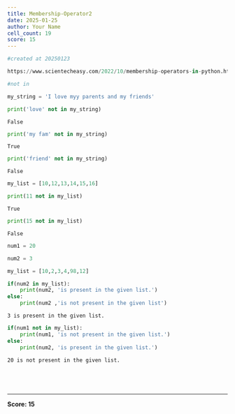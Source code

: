```yaml
---
title: Membership-Operator2
date: 2025-01-25
author: Your Name
cell_count: 19
score: 15
---
```


```python
#created at 20250123
```


```python
https://www.scientecheasy.com/2022/10/membership-operators-in-python.html/
```


```python
#not in 
```


```python
my_string = 'I love myy parents and my friends'
```


```python
print('love' not in my_string)
```

    False



```python
print('my fam' not in my_string)
```

    True



```python
print('friend' not in my_string)
```

    False



```python
my_list = [10,12,13,14,15,16]
```


```python
print(11 not in my_list)
```

    True



```python
print(15 not in my_list)
```

    False



```python
num1 = 20
```


```python
num2 = 3
```


```python
my_list = [10,2,3,4,98,12]
```


```python
if(num2 in my_list):
    print(num2, 'is present in the given list.')
else:
    print(num2 ,'is not present in the given list')
```

    3 is present in the given list.



```python
if(num1 not in my_list):
    print(num1, 'is not present in the given list.')
else:
    print(num2, 'is present in the given list.')
```

    20 is not present in the given list.



```python

```


```python

```


```python

```


```python

```


---
**Score: 15**